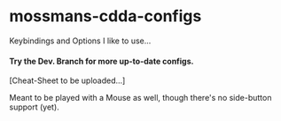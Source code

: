 # mossmans-cdda-configs
Keybindings and Options I like to use...
#### Try the Dev. Branch for more up-to-date configs.

[Cheat-Sheet to be uploaded...]

Meant to be played with a Mouse as well, though there's no side-button support (yet).
